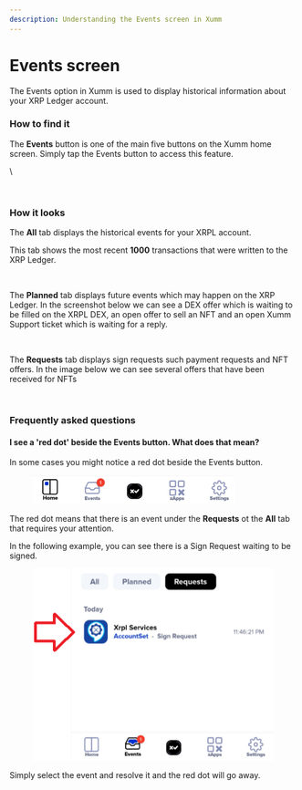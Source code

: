```yaml
---
description: Understanding the Events screen in Xumm
---
```


# Events screen

The Events option in Xumm is used to display historical information about your XRP Ledger account.

### How to find it

The **Events** button is one of the main five buttons on the Xumm home screen. Simply tap the Events button to access this feature.

\


<figure><img src="../../.gitbook/assets/Events 2 (1).png" alt=""><figcaption></figcaption></figure>

### How it looks

The **All** tab displays the historical events for your XRPL account.

This tab shows the most recent **1000** transactions that were written to the XRP Ledger.

<figure><img src="../../.gitbook/assets/Events tab - All.png" alt=""><figcaption></figcaption></figure>

The **Planned** tab displays future events which may happen on the XRP Ledger. In the screenshot below we can see a DEX offer which is waiting to be filled on the XRPL DEX, an open offer to sell an NFT and an open Xumm Support ticket which is waiting for a reply.

<figure><img src="../../.gitbook/assets/Events tab - Planned.png" alt=""><figcaption></figcaption></figure>

The **Requests** tab displays sign requests such payment requests and NFT offers. In the image below we can see several offers that have been received for NFTs



<figure><img src="../../.gitbook/assets/Events tab - Requests.png" alt=""><figcaption></figcaption></figure>



### Frequently asked questions

#### I see a 'red dot' beside the Events button. What does that mean?

In some cases you might notice a red dot beside the Events button.

<figure><img src="../../.gitbook/assets/Events button with bubble 2.png" alt=""><figcaption></figcaption></figure>

The red dot means that there is an event under the **Requests** ot the **All** tab that requires your attention.&#x20;

In the following example, you can see there is a Sign Request waiting to be signed.

<figure><img src="../../.gitbook/assets/Requests tab - Events.png" alt=""><figcaption></figcaption></figure>

Simply select the event and resolve it and the red dot will go away.
